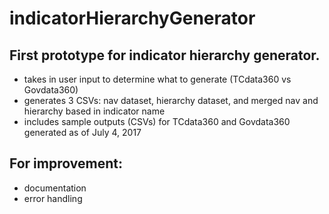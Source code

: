 # indicatorHierarchyGenerator

## First prototype for indicator hierarchy generator.
- takes in user input to determine what to generate (TCdata360 vs Govdata360)
- generates 3 CSVs: nav dataset, hierarchy dataset, and merged nav and hierarchy based in indicator name
- includes sample outputs (CSVs) for TCdata360 and Govdata360 generated as of July 4, 2017

## For improvement:
- documentation
- error handling
